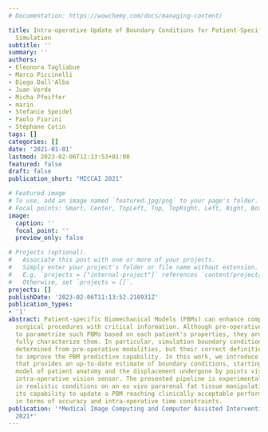 ```yaml
---
# Documentation: https://wowchemy.com/docs/managing-content/

title: Intra-operative Update of Boundary Conditions for Patient-Specific Surgical
  Simulation
subtitle: ''
summary: ''
authors:
- Eleonora Tagliabue
- Marco Piccinelli
- Diego Dall'Alba
- Juan Verde
- Micha Pfeiffer
- marin
- Stefanie Speidel
- Paolo Fiorini
- Stéphane Cotin
tags: []
categories: []
date: '2021-01-01'
lastmod: 2023-02-06T12:13:53+01:00
featured: false
draft: false
publication_short: "MICCAI 2021"

# Featured image
# To use, add an image named `featured.jpg/png` to your page's folder.
# Focal points: Smart, Center, TopLeft, Top, TopRight, Left, Right, BottomLeft, Bottom, BottomRight.
image:
  caption: ''
  focal_point: ''
  preview_only: false

# Projects (optional).
#   Associate this post with one or more of your projects.
#   Simply enter your project's folder or file name without extension.
#   E.g. `projects = ["internal-project"]` references `content/project/deep-learning/index.md`.
#   Otherwise, set `projects = []`.
projects: []
publishDate: '2023-02-06T11:13:52.210931Z'
publication_types:
- '1'
abstract: Patient-specific Biomechanical Models (PBMs) can enhance computer assisted
  surgical procedures with critical information. Although pre-operative data allow
  to parametrize such PBMs based on each patient's properties, they are not able to
  fully characterize them. In particular, simulation boundary conditions cannot be
  determined from pre-operative modalities, but their correct definition is essential
  to improve the PBM predictive capability. In this work, we introduce a pipeline
  that provides an up-to-date estimate of boundary conditions, starting from the pre-operative
  model of patient anatomy and the displacement undergone by points visible from an
  intra-operative vision sensor. The presented pipeline is experimentally validated
  in realistic conditions on an ex vivo pararenal fat tissue manipulation. We demonstrate
  its capability to update a PBM reaching clinically acceptable performances, both
  in terms of accuracy and intra-operative time constraints.
publication: '*Medical Image Computing and Computer Assisted Intervention -- MICCAI
  2021*'
---
```

